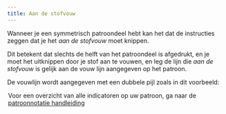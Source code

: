 ```yaml
---
title: Aan de stofvouw
---
```


Wanneer je een symmetrisch patroondeel hebt kan het dat de instructies zeggen dat je het *aan de stofvouw* moet knippen.

Dit betekent dat slechts de helft van het patroondeel is afgedrukt, en je moet het uitknippen door je stof aan te vouwen, en leg de lijn die _aan de stofvouw_ is gelijk aan de vouw lijn aangegeven op het patroon.

De vouwlijn wordt aangegeven met een dubbele pijl zoals in dit voorbeeld:

<Legend part="cutonfold" caption="A cut-on-fold indicator" />

<Tip>

Voor een overzicht van alle indicatoren op uw patroon, ga naar de [patroonnotatie handleiding](/docs/various/notation/)

</Tip>
